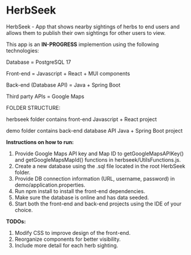 # HerbSeek
HerbSeek - App that shows nearby sightings of herbs to end users and allows them to publish their own sightings for other users to view.

This app is an **IN-PROGRESS** implemention using the following technologies:

Database = PostgreSQL 17

Front-end = Javascript + React + MUI components

Back-end (Database API) = Java + Spring Boot

Third party APIs = Google Maps

FOLDER STRUCTURE:

herbseek folder contains front-end Javascript + React project

demo folder contains back-end database API Java + Spring Boot project



**Instructions on how to run:**

1. Provide Google Maps API key and Map ID to getGoogleMapsAPIKey() and getGoogleMapsMapId() functions in herbseek/UtilsFunctions.js.
2. Create a new database using the .sql file located in the root HerbSeek folder.
3. Provide DB connection information (URL, username, password) in demo/application.properties.
4. Run npm install to install the front-end dependencies.
5. Make sure the database is online and has data seeded.
6. Start both the front-end and back-end projects using the IDE of your choice. 


**TODOs:**

1. Modify CSS to improve design of the front-end.
2. Reorganize components for better visibility.
3. Include more detail for each herb sighting.
